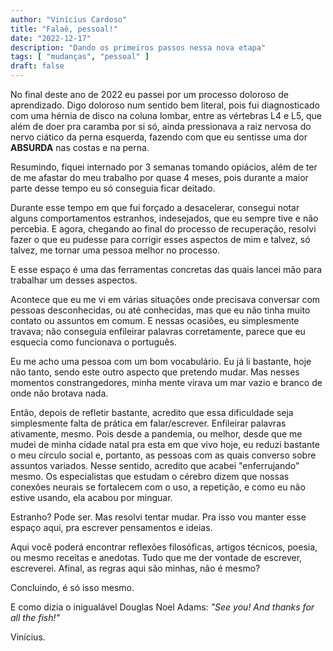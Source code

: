 ```yaml
---
author: "Vinícius Cardoso"
title: "Falaê, pessoal!"
date: "2022-12-17"
description: "Dando os primeiros passos nessa nova etapa"
tags: [ "mudanças", "pessoal" ]
draft: false
---
```


No final deste ano de 2022 eu passei por um processo doloroso de aprendizado. Digo doloroso num sentido bem literal, pois fui diagnosticado com uma hérnia de disco na coluna lombar, entre as vértebras L4 e L5, que além de doer pra caramba por si só, ainda pressionava a raiz nervosa do nervo ciático da perna esquerda, fazendo com que eu sentisse uma dor **ABSURDA** nas costas e na perna.

Resumindo, fiquei internado por 3 semanas tomando opiácios, além de ter de me afastar do meu trabalho por quase 4 meses, pois durante a maior parte desse tempo eu só conseguia ficar deitado.

Durante esse tempo em que fui forçado a desacelerar, consegui notar alguns comportamentos estranhos, indesejados, que eu sempre tive e não percebia. E agora, chegando ao final do processo de recuperação, resolvi fazer o que eu pudesse para corrigir esses aspectos de mim e talvez, só talvez, me tornar uma pessoa melhor no processo.

E esse espaço é uma das ferramentas concretas das quais lancei mão para trabalhar um desses aspectos.

Acontece que eu me vi em várias situações onde precisava conversar com pessoas desconhecidas, ou até conhecidas, mas que eu não tinha muito contato ou assuntos em comum. E nessas ocasiões, eu simplesmente travava; não conseguia enfileirar palavras corretamente, parece que eu esquecia como funcionava o português. 

Eu me acho uma pessoa com um bom vocabulário. Eu já li bastante, hoje não tanto, sendo este outro aspecto que pretendo mudar. Mas nesses momentos constrangedores, minha mente virava um mar vazio e branco de onde não brotava nada. 

Então, depois de refletir bastante, acredito que essa dificuldade seja simplesmente falta de prática em falar/escrever. Enfileirar palavras ativamente, mesmo. Pois desde a pandemia, ou melhor, desde que me mudei de minha cidade natal pra esta em que vivo hoje, eu reduzi bastante o meu círculo social e, portanto, as pessoas com as quais converso sobre assuntos variados. Nesse sentido, acredito que acabei "enferrujando" mesmo. Os especialistas que estudam o cérebro dizem que nossas conexões neurais se fortalecem com o uso, a repetição, e como eu não estive usando, ela acabou por minguar. 

Estranho? Pode ser. Mas resolvi tentar mudar. Pra isso vou manter esse espaço aqui, pra escrever pensamentos e ideias.

Aqui você poderá encontrar reflexões filosóficas, artigos técnicos, poesia, ou mesmo receitas e anedotas. Tudo que me der vontade de escrever, escreverei. Afinal, as regras aqui são minhas, não é mesmo?

Concluindo, é só isso mesmo. 

E como dizia o inigualável Douglas Noel Adams: *"See you! And thanks for all the fish!"*

Vinícius.